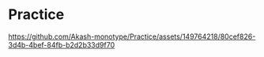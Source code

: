 # Practice



https://github.com/Akash-monotype/Practice/assets/149764218/80cef826-3d4b-4bef-84fb-b2d2b33d9f70

